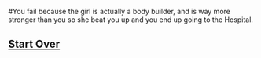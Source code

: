 #You fail because the girl is actually a body builder, and is way more stronger than you so she beat you up and you end up going to the Hospital.

## [Start Over](../README.md)